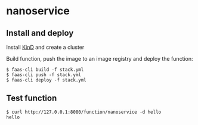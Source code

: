 # nanoservice

## Install and deploy
Install [KinD](https://blog.alexellis.io/be-kind-to-yourself/) and create a cluster

Build function, push the image to an image registry and deploy the function:
```
$ faas-cli build -f stack.yml
$ faas-cli push -f stack.yml
$ faas-cli deploy -f stack.yml
```

## Test function
```
$ curl http://127.0.0.1:8080/function/nanoservice -d hello
hello
```
